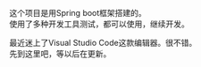 这个项目是用Spring boot框架搭建的。     
使用了多种开发工具测试，都可以使用，继续开发。     

最近迷上了Visual Studio Code这款编辑器。很不错。   
先到这里吧，等以后在更新。